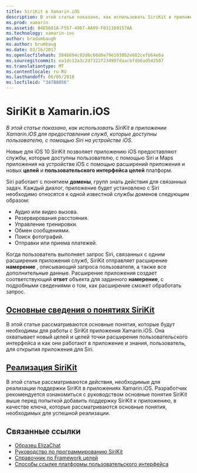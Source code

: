 ```yaml
---
title: SiriKit в Xamarin.iOS
description: В этой статье показано, как использовать SiriKit в приложении Xamarin.iOS для предоставления служб, которые доступны пользователю, с помощью Siri на устройстве iOS.
ms.prod: xamarin
ms.assetid: 84E5681A-F557-4967-AA99-F831169157AA
ms.technology: xamarin-ios
author: bradumbaugh
ms.author: brumbaug
ms.date: 03/16/2017
ms.openlocfilehash: 584b694c83d6c66d6e79e1030b2e682cefb64e6a
ms.sourcegitcommit: ea1dc12a3c2d7322f234997daacbfdb6ad542507
ms.translationtype: MT
ms.contentlocale: ru-RU
ms.lasthandoff: 06/05/2018
ms.locfileid: "34788056"
---
```

# <a name="sirikit-in-xamarinios"></a>SiriKit в Xamarin.iOS

_В этой статье показано, как использовать SiriKit в приложении Xamarin.iOS для предоставления служб, которые доступны пользователю, с помощью Siri на устройстве iOS._

Новые для iOS 10 SiriKit позволяет приложению iOS предоставляют службы, которые доступны пользователю, с помощью Siri и Maps приложения на устройстве iOS с помощью расширений приложения и новых **целей** и **пользовательского интерфейса целей** платформ.

Siri работает с понятием **домены**, групп знать действия для связанных задач. Каждый диалог, приложение будет установлено с Siri необходимо относятся к одной известной службы доменов следующим образом:

- Аудио или видео вызова.
- Резервирования расстояния.
- Управление тренировки.
- Обмен сообщениями.
- Поиск фотографий.
- Отправки или приема платежей.

Когда пользователь выполняет запрос Siri, связанных с одним расширения приложения служб, SiriKit отправляет расширение **намерение** , описывающий запроса пользователя, а также все дополнительные данные. Расширение приложения создает соответствующий **ответ** объекта для заданного **намерение**, с подробными сведениями о том, как расширение сможет обработать запрос.

## <a name="understanding-sirikit-conceptsiosplatformsirikitunderstanding-sirikitmd"></a>[Основные сведения о понятиях SiriKit](~/ios/platform/sirikit/understanding-sirikit.md)

В этой статье рассматриваются основные понятия, которые будут необходимы для работы с SiriKit приложения Xamarin.iOS. Она охватывает новый целей и целей точки расширения пользовательского интерфейса и как они работают в приложение и знания, пользователь, для открытия приложения для Siri.

## <a name="implementing-sirikitiosplatformsirikitimplementing-sirikitmd"></a>[Реализация SiriKit](~/ios/platform/sirikit/implementing-sirikit.md)

В этой статье рассматриваются действия, необходимые для реализации поддержки SiriKit в приложениях Xamarin.iOS. Разработчик рекомендуется ознакомиться с руководством основные понятия SiriKit выше перед попыткой добавить поддержку SiriKit к приложению, в качестве ключа, которые рассматриваются основные понятия, необходимых для успешной реализации.





## <a name="related-links"></a>Связанные ссылки

- [Образец ElizaChat](https://developer.xamarin.com/samples/monotouch/ios10/ElizaChat/)
- [Руководство по программированию SiriKit](https://developer.apple.com/library/prerelease/content/documentation/Intents/Conceptual/SiriIntegrationGuide/index.html)
- [Справочник по Framework целей](https://developer.apple.com/reference/intents)
- [Способы ссылке платформы пользовательского интерфейса](https://developer.apple.com/reference/intentsui)
